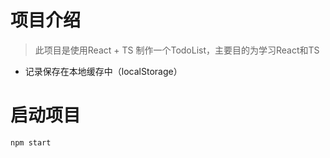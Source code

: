 # 项目介绍
> 此项目是使用React + TS 制作一个TodoList，主要目的为学习React和TS

* 记录保存在本地缓存中（localStorage）

# 启动项目
`npm start`